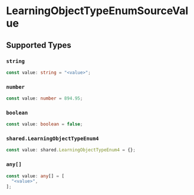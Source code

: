 # LearningObjectTypeEnumSourceValue


## Supported Types

### `string`

```typescript
const value: string = "<value>";
```

### `number`

```typescript
const value: number = 894.95;
```

### `boolean`

```typescript
const value: boolean = false;
```

### `shared.LearningObjectTypeEnum4`

```typescript
const value: shared.LearningObjectTypeEnum4 = {};
```

### `any[]`

```typescript
const value: any[] = [
  "<value>",
];
```

